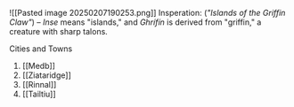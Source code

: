 ![[Pasted image 20250207190253.png]]
Insperation: (_"Islands of the Griffin Claw"_) – _Inse_ means "islands," and _Ghrífín_ is derived from "griffin," a creature with sharp talons.

Cities and Towns
1. [[Medb]]
2. [[Ziataridge]]
3. [[Rinnal]]
4. [[Tailtiu]]

